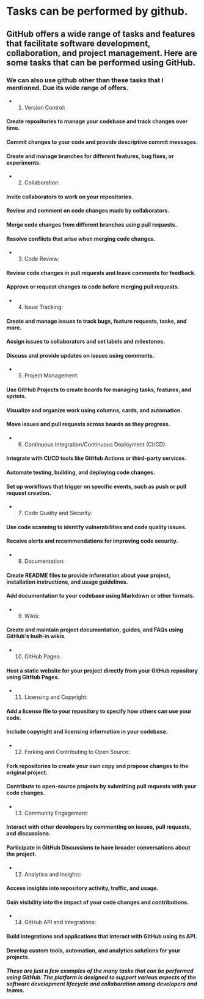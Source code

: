 # Tasks can be performed by github.

## GitHub offers a wide range of tasks and features that facilitate software development, collaboration, and project management. Here are some tasks that can be performed using GitHub.
### We can also use github other than these tasks that I mentioned. Due its wide range of offers.

*   1. Version Control:
####        Create repositories to manage your codebase and track changes over time.
####        Commit changes to your code and provide descriptive commit messages.
####        Create and manage branches for different features, bug fixes, or experiments.

*   2. Collaboration:
####        Invite collaborators to work on your repositories.
####        Review and comment on code changes made by collaborators.
####        Merge code changes from different branches using pull requests.
####        Resolve conflicts that arise when merging code changes.

*   3. Code Review:
####        Review code changes in pull requests and leave comments for feedback.
####        Approve or request changes to code before merging pull requests.

*   4. Issue Tracking:
####        Create and manage issues to track bugs, feature requests, tasks, and more.
####        Assign issues to collaborators and set labels and milestones.
####        Discuss and provide updates on issues using comments.

*   5. Project Management:
####        Use GitHub Projects to create boards for managing tasks, features, and sprints.
####        Visualize and organize work using columns, cards, and automation.
####        Move issues and pull requests across boards as they progress.

*   6. Continuous Integration/Continuous Deployment (CI/CD):
####        Integrate with CI/CD tools like GitHub Actions or third-party services.
####        Automate testing, building, and deploying code changes.
####        Set up workflows that trigger on specific events, such as push or pull request creation.

*   7. Code Quality and Security:
####        Use code scanning to identify vulnerabilities and code quality issues.
####        Receive alerts and recommendations for improving code security.

*   8. Documentation:
####        Create README files to provide information about your project, installation instructions, and usage guidelines.
####        Add documentation to your codebase using Markdown or other formats.

*   9. Wikis:
####        Create and maintain project documentation, guides, and FAQs using GitHub's built-in wikis.

*   10. GitHub Pages:
####        Host a static website for your project directly from your GitHub repository using GitHub Pages.

*   11. Licensing and Copyright:
####        Add a license file to your repository to specify how others can use your code.
####        Include copyright and licensing information in your codebase.

*   12. Forking and Contributing to Open Source:
####        Fork repositories to create your own copy and propose changes to the original project.
####        Contribute to open-source projects by submitting pull requests with your code changes.

*   13. Community Engagement:
####        Interact with other developers by commenting on issues, pull requests, and discussions.
####        Participate in GitHub Discussions to have broader conversations about the project.

*   12. Analytics and Insights:
####        Access insights into repository activity, traffic, and usage.
####        Gain visibility into the impact of your code changes and contributions.

*   14. GitHub API and Integrations:
####        Build integrations and applications that interact with GitHub using its API.
####        Develop custom tools, automation, and analytics solutions for your projects.

##### These are just a few examples of the many tasks that can be performed using GitHub. The platform is designed to support various aspects of the software development lifecycle and collaboration among developers and teams.
